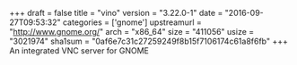 +++
draft = false
title = "vino"
version = "3.22.0-1"
date = "2016-09-27T09:53:32"
categories = ['gnome']
upstreamurl = "http://www.gnome.org/"
arch = "x86_64"
size = "411056"
usize = "3021974"
sha1sum = "0af6e7c31c27259249f8b15f7106174c61a8f6fb"
+++
An integrated VNC server for GNOME